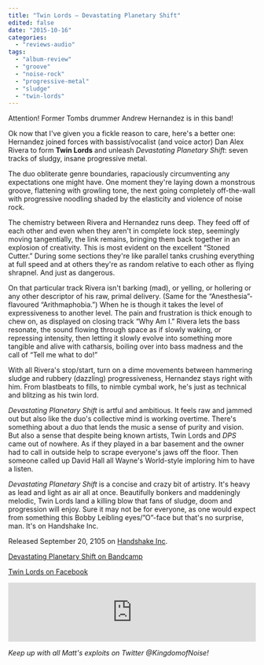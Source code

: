 ```yaml
---
title: "Twin Lords – Devastating Planetary Shift"
edited: false
date: "2015-10-16"
categories:
  - "reviews-audio"
tags:
  - "album-review"
  - "groove"
  - "noise-rock"
  - "progressive-metal"
  - "sludge"
  - "twin-lords"
---
```


Attention! Former Tombs drummer Andrew Hernandez is in this band!

Ok now that I've given you a fickle reason to care, here's a better one: Hernandez joined forces with bassist/vocalist (and voice actor) Dan Alex Rivera to form **Twin Lords** and unleash _Devastating Planetary Shift_: seven tracks of sludgy, insane progressive metal.

The duo obliterate genre boundaries, rapaciously circumventing any expectations one might have. One moment they're laying down a monstrous groove, flattening with growling tone, the next going completely off-the-wall with progressive noodling shaded by the elasticity and violence of noise rock.

The chemistry between Rivera and Hernandez runs deep. They feed off of each other and even when they aren't in complete lock step, seemingly moving tangentially, the link remains, bringing them back together in an explosion of creativity. This is most evident on the excellent “Stoned Cutter.” During some sections they're like parallel tanks crushing everything at full speed and at others they're as random relative to each other as flying shrapnel. And just as dangerous.

On that particular track Rivera isn't barking (mad), or yelling, or hollering or any other descriptor of his raw, primal delivery. (Same for the “Anesthesia”-flavoured “Arithmaphobia.”) When he is though it takes the level of expressiveness to another level. The pain and frustration is thick enough to chew on, as displayed on closing track “Why Am I.” Rivera lets the bass resonate, the sound flowing through space as if slowly waking, or repressing intensity, then letting it slowly evolve into something more tangible and alive with catharsis, boiling over into bass madness and the call of “Tell me what to do!”

With all Rivera's stop/start, turn on a dime movements between hammering sludge and rubbery (dazzling) progressiveness, Hernandez stays right with him. From blastbeats to fills, to nimble cymbal work, he's just as technical and blitzing as his twin lord.

_Devastating Planetary Shift_ is artful and ambitious. It feels raw and jammed out but also like the duo's collective mind is working overtime. There's something about a duo that lends the music a sense of purity and vision. But also a sense that despite being known artists, Twin Lords and _DPS_ came out of nowhere. As if they played in a bar basement and the owner had to call in outside help to scrape everyone's jaws off the floor. Then someone called up David Hall all Wayne's World-style imploring him to have a listen.

_Devastating Planetary Shift_ is a concise and crazy bit of artistry. It's heavy as lead and light as air all at once. Beautifully bonkers and maddeningly melodic, Twin Lords land a killing blow that fans of sludge, doom and progression will enjoy. Sure it may not be for everyone, as one would expect from something this Bobby Leibling eyes/”O”-face but that's no surprise, man. It's on Handshake Inc.

Released September 20, 2105 on [Handshake Inc](https://handshakeinc.bandcamp.com/).

[Devastating Planetary Shift on Bandcamp](https://twinlords.bandcamp.com/album/devastating-planetary-shift)

[Twin Lords on Facebook](https://www.facebook.com/TwinLords)

<iframe style="border: 0; width: 100%; height: 120px;" src="https://bandcamp.com/EmbeddedPlayer/album=1333322250/size=large/bgcol=ffffff/linkcol=0687f5/tracklist=false/artwork=small/transparent=true/" width="300" height="150" seamless=""><a href="http://twinlords.bandcamp.com/album/devastating-planetary-shift">Devastating Planetary Shift by Twin Lords</a></iframe>

_Keep up with all Matt's exploits on Twitter @KingdomofNoise!_
